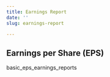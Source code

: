 ```yaml
---
title: Earnings Report
date: ''
slug: earnings-report

---
```

## Earnings per Share (EPS)

basic_eps_earnings_reports